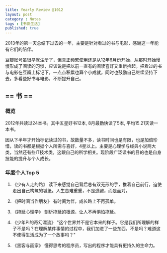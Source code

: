 ```yaml
---
title: Yearly Review @1012
layout: post
category : Notes
tags : [书影生活]
published: true
---
```


2013年的第一天总结下过去的一年，主要是针对看过的书与电影，感谢这一年能有它们的陪伴。

豆瓣账号虽很早就注册了，但真正频繁使用还是从12年6月份开始，从那时开始慢慢形成了阅读的习惯，应该说是把以前一直有的阅读喜好又重新拾起。把看过的书与电影在豆瓣上标记下，一点点积累也算个小成就，同时也鼓励自己继续坚持下去，多看些好书与电影，不断提升自己。

##  == 书 ==
### 概览
2012年共读过24本书。其中五星好书12本, 8月最勤快读了5本, 平均15.21天读一本书。

因从下半年才开始标记读过的书，故数量不多，读书时间也是有限，也是加倍珍惜，读的书都是根据个人所需与喜好，4星以上。主要是心理学与经典小说两大类，当然还有些IT技术类，这跟自己的所学相关。现阶段广泛读书的目的也是自身技能的提升与个人成长。

### 年度个人Top 5
1.  《少有人走的路》
读下来感觉自己背后总有双无形的手，推着自己前行，迫使走出自己构筑的城堡。人生苦难重重，不是逃避，而是面对。

2.  《把时间当作朋友》 
有时间为伴，成长路上不再孤单。

3.  《拖延心理学》
剖析拖延的根源，让人不再惧怕拖延。

4.  《少年Pi的奇幻漂流》
"这个世界并不是它本来的样子。它是我们所理解的样子不是吗？在理解某件事情的过程中，我们加进了一些东西，不是吗？难道这不使得生活成为了一个故事吗？"

5.  《黑客与画家》
懂得思考的程序员，写出的程序才能具有更持久的生命力。
